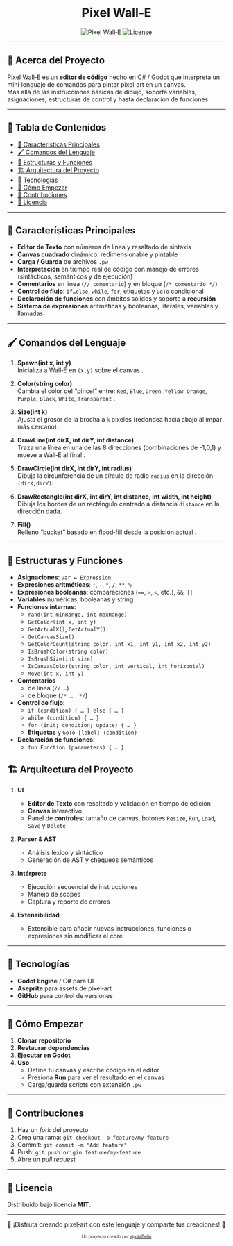 <div align="center">
  
  <h1 align="center">Pixel Wall‑E</h1>
</div>

<p align="center">
   <img src="https://img.shields.io/badge/Pixel%20Wall--E–Project-FF6F61.svg" alt="Pixel Wall‑E">  
  <a href="https://opensource.org/licenses/MIT" target="_blank">
    <img src="https://img.shields.io/badge/license-MIT-green.svg" alt="License">
  </a>
</p>


---

## 📜 Acerca del Proyecto

Pixel Wall‑E es un **editor de código** hecho en C# / Godot que interpreta un mini‑lenguaje de comandos para pintar pixel‑art en un canvas.  
Más allá de las instrucciones básicas de dibujo, soporta variables, asignaciones, estructuras de control y hasta declaracion de funciones.

---

## 📑 Tabla de Contenidos

- [🎯 Características Principales](#-características-principales)  
- [🖌️ Comandos del Lenguaje](#️-comandos-del-lenguaje)  
- [🔧 Estructuras y Funciones](#-estructuras-y-funciones)
- [🏗️ Arquitectura del Proyecto](#️-arquitectura-del-proyecto)  
- [🧰 Tecnologías](#-tecnologías)  
- [🚀 Cómo Empezar](#-cómo-empezar)  
- [🤝 Contribuciones](#-contribuciones)  
- [🔑 Licencia](#-licencia)  

---

## 🎯 Características Principales

- **Editor de Texto** con números de línea y resaltado de sintaxis  
- **Canvas cuadrado** dinámico: redimensionable y pintable  
- **Carga / Guarda** de archivos `.pw`
- **Interpretación** en tiempo real de código con manejo de errores (sintácticos, semánticos y de ejecución)  
- **Comentarios** en línea (`// comentario`)  y en bloque (`/* comentario */`)
- **Control de flujo**: `if…else`, `while`, `for`, etiquetas y `GoTo` condicional  
- **Declaración de funciones** con ámbitos sólidos y soporte a **recursión**  
- **Sistema de expresiones** aritméticas y booleanas, literales, variables y llamadas
---

## 🖌️ Comandos del Lenguaje

1. **Spawn(int x, int y)**  
   Inicializa a Wall‑E en `(x,y)` sobre el canvas .

2. **Color(string color)**  
   Cambia el color del “pincel” entre: `Red`, `Blue`, `Green`, `Yellow`, `Orange`, `Purple`, `Black`, `White`, `Transparent` .

3. **Size(int k)**  
   Ajusta el grosor de la brocha a `k` píxeles (redondea hacia abajo al impar más cercano).

4. **DrawLine(int dirX, int dirY, int distance)**  
   Traza una línea en una de las 8 direcciones (combinaciones de -1,0,1) y mueve a Wall‑E al final .

5. **DrawCircle(int dirX, int dirY, int radius)**  
   Dibuja la circunferencia de un círculo de radio `radius` en la dirección `(dirX,dirY)`.

6. **DrawRectangle(int dirX, int dirY, int distance, int width, int height)**  
   Dibuja los bordes de un rectángulo centrado a distancia `distance` en la dirección dada.

7. **Fill()**  
   Relleno “bucket” basado en flood‑fill desde la posición actual .

---

## 🔧 Estructuras y Funciones

- **Asignaciones**: `var ← Expression`  
- **Expresiones aritméticas**: `+`, `-`, `*`, `/`, `**`, `%`  
- **Expresiones booleanas**: comparaciones (`==`, `>`, `<`, etc.), `&&`, `||`  
- **Variables** numéricas, booleanas y string
- **Funciones internas**:
  - `rand(int minRange, int maxRange)`
  - `GetColor(int x, int y)`
  - `GetActualX()`, `GetActualY()`
  - `GetCanvasSize()`
  - `GetColorCount(string color, int x1, int y1, int x2, int y2)`
  - `IsBrushColor(string color)`
  - `IsBrushSize(int size)`
  - `IsCanvasColor(string color, int vertical, int horizontal)` 
  - `Move(int x, int y)`
- **Comentarios**
  - de línea (`// …`)  
  -  de bloque (`/* …  */`)  
- **Control de flujo**:
  - `if (condition) { … } else { … }`
  - `while (condition) { … }`
  - `for (init; condition; update) { … }`
  - **Etiquetas** y `GoTo [label] (condition)`
- **Declaración de funciones**:
  - `fun Function (parameters) { … }`

## 🏗️ Arquitectura del Proyecto

1. **UI**  
   - **Editor de Texto** con resaltado y validación en tiempo de edición  
   - **Canvas** interactivo  
   - Panel de **controles**: tamaño de canvas, botones `Resize`, `Run`, `Load`, `Save` y `Delete`

2. **Parser & AST**  
   - Análisis léxico y sintáctico  
   - Generación de AST y chequeos semánticos

3. **Intérprete**  
   - Ejecución secuencial de instrucciones  
   - Manejo de scopes  
   - Captura y reporte de errores

4. **Extensibilidad**  
   - Extensible para añadir nuevas instrucciones, funciones o expresiones sin modificar el core

---

## 🧰 Tecnologías

- **Godot Engine** / C# para UI 
- **Aseprite** para assets de pixel‑art  
- **GitHub** para control de versiones

---

## 🚀 Cómo Empezar

1. **Clonar repositorio**  
2. **Restaurar dependencias**  
3. **Ejecutar en Godot**  
4. **Uso**  
   - Define tu canvas y escribe código en el editor  
   - Presiona **Run** para ver el resultado en el canvas  
   - Carga/guarda scripts con extensión `.pw`

---

## 🤝 Contribuciones

1. Haz un _fork_ del proyecto  
2. Crea una rama: `git checkout -b feature/my-feature`  
3. Commit: `git commit -m "Add feature"`  
4. Push: `git push origin feature/my-feature`  
5. Abre un _pull request_

---

## 🔑 Licencia

Distribuido bajo licencia **MIT**.

---  

<p align="center">👾 ¡Disfruta creando pixel‑art con este lenguaje y comparte tus creaciones! 👾</p><div align="center">
<sub><sup>Un proyecto creado por <a href="https://github.com/jotaBello">@jotaBello</a></sup></sub>